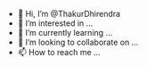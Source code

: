 - 👋 Hi, I’m @ThakurDhirendra
- 👀 I’m interested in ...
- 🌱 I’m currently learning ...
- 💞️ I’m looking to collaborate on ...
- 📫 How to reach me ...

<!---
ThakurDhirendra/ThakurDhirendra is a ✨ special ✨ repository because its `README.md` (this file) appears on your GitHub profile.
You can click the Preview link to take a look at your changes.
--->
